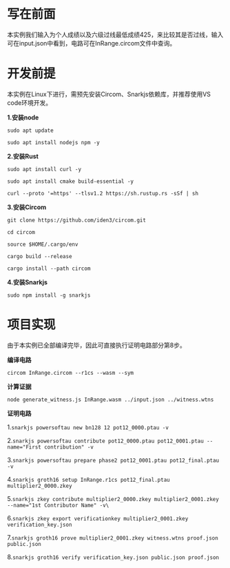 写在前面
=

本实例我们输入为个人成绩以及六级过线最低成绩425，来比较其是否过线，输入可在input.json中看到，电路可在InRange.circom文件中查询。

开发前提
=

本实例在Linux下进行，需预先安装Circom、Snarkjs依赖库，并推荐使用VS code环境开发。

__1.安装node__

`sudo apt update`

`sudo apt install nodejs npm -y`

__2.安装Rust__

`sudo apt install curl -y`

`sudo apt install cmake build-essential -y`

`curl --proto '=https' --tlsv1.2 https://sh.rustup.rs -sSf | sh`

__3.安装Circom__

`git clone https://github.com/iden3/circom.git`

`cd circom`

`source $HOME/.cargo/env`

`cargo build --release`

`cargo install --path circom`

__4.安装Snarkjs__

`sudo npm install -g snarkjs`

项目实现
=

由于本实例已全部编译完毕，因此可直接执行证明电路部分第8步。

__编译电路__

`circom InRange.circom --r1cs --wasm --sym`

__计算证据__

`node generate_witness.js InRange.wasm ../input.json ../witness.wtns`

__证明电路__

1.`snarkjs powersoftau new bn128 12 pot12_0000.ptau -v`

2.`snarkjs powersoftau contribute pot12_0000.ptau pot12_0001.ptau --name="First contribution" -v`

3.`snarkjs powersoftau prepare phase2 pot12_0001.ptau pot12_final.ptau -v`

4.`snarkjs groth16 setup InRange.r1cs pot12_final.ptau multiplier2_0000.zkey`

5.`snarkjs zkey contribute multiplier2_0000.zkey multiplier2_0001.zkey --name="1st Contributor Name" -v\`

6.`snarkjs zkey export verificationkey multiplier2_0001.zkey verification_key.json`

7.`snarkjs groth16 prove multiplier2_0001.zkey witness.wtns proof.json public.json`

8.`snarkjs groth16 verify verification_key.json public.json proof.json`
